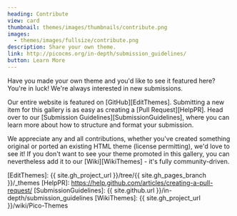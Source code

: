 ```yaml
---
heading: Contribute
view: card
thumbnail: themes/images/thumbnails/contribute.png
images:
  - themes/images/fullsize/contribute.png
description: Share your own theme.
link: http://picocms.org/in-depth/submission_guidelines/
button: Learn More
---
```


Have you made your own theme and you'd like to see it featured here?  You're in luck!  We're always interested in new submissions.

Our entire website is featured on [GitHub][EditThemes].  Submitting a new item for this gallery is as easy as creating a [Pull Request][HelpPR].  Head over to our [Submission Guidelines][SubmissionGuidelines], where you can learn more about how to structure and format your submission.

We appreciate any and all contributions, whether you've created something original or ported an existing HTML theme (license permitting), we'd love to see it!  If you don't want to see your theme promoted in this gallery, you can nevertheless add it to our [Wiki][WikiThemes] - it's fully community-driven.

[EditThemes]: {{ site.gh_project_url }}/tree/{{ site.gh_pages_branch }}/_themes
[HelpPR]: https://help.github.com/articles/creating-a-pull-request/
[SubmissionGuidelines]: {{ site.github.url }}/in-depth/submission_guidelines
[WikiThemes]: {{ site.gh_project_url }}/wiki/Pico-Themes
